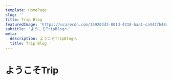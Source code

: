 ```yaml
---
template: HomePage
slug: ''
title: Trip Blog
featuredImage: 'https://ucarecdn.com/159203d3-881d-4218-baa1-ca4427b48d0d/'
subtitle: 'ようこそTripBlogへ'
meta:
  description: ようこそTripBlogへ
  title: Trip Blog
---
```


# ようこそTrip

